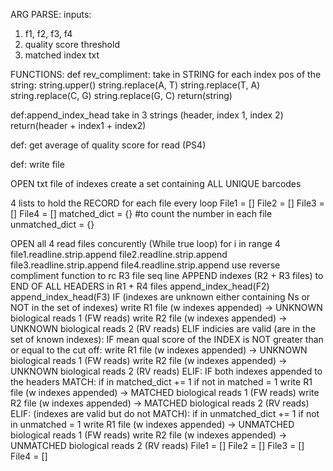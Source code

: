 ARG PARSE: 
inputs: 
1) f1, f2, f3, f4
2) quality score threshold 
3) matched index txt


FUNCTIONS: 
def rev_compliment: 
take in STRING 
for each index pos of the string: 
    string.upper()
    string.replace(A, T)
    string.replace(T, A)
    string.replace(C, G)
    string.replace(G, C)
return(string)

def:append_index_head
take in 3 strings (header, index 1, index 2)
return(header + index1 + index2)

def: get average of quality score for read (PS4)


def: write file 


OPEN txt file of indexes 
    create a set containing ALL UNIQUE barcodes

4 lists to hold the RECORD for each file every loop
File1 = []
File2 = []
File3 = []
File4 = []
matched_dict = {} #to count the number in each file 
unmatched_dict = {}

OPEN all 4 read files concurently (While true loop)
    for i in range 4 
        file1.readline.strip.append
        file2.readline.strip.append
        file3.readline.strip.append
        file4.readline.strip.append
    use reverse compliment function to rc R3 file seq line 
    APPEND indexes (R2 + R3 files) to END OF ALL HEADERS in R1 + R4 files
    append_index_head(F2)
    append_index_head(F3)
    IF (indexes are unknown either containing Ns or NOT in the set of indexes)
        write R1 file (w indexes appended) -> UNKNOWN biological reads 1 (FW reads) 
        write R2 file (w indexes appended) -> UNKNOWN biological reads 2 (RV reads)
    ELIF indicies are valid (are in the set of known indexes):
        IF mean qual score of the INDEX is NOT greater than or equal to the cut off:
        write R1 file (w indexes appended) -> UNKNOWN biological reads 1 (FW reads) 
        write R2 file (w indexes appended) -> UNKNOWN biological reads 2 (RV reads)
        ELIF: 
            IF both indexes appended to the headers MATCH:
                if in matched_dict += 1
                if not in matched = 1
                write R1 file (w indexes appended) -> MATCHED biological reads 1 (FW reads) 
                write R2 file (w indexes appended) -> MATCHED biological reads 2 (RV reads)
            ELIF: (indexes are valid but do not MATCH):
                if in unmatched_dict += 1
                if not in unmatched = 1
                write R1 file (w indexes appended) -> UNMATCHED biological reads 1 (FW reads) 
                write R2 file (w indexes appended) -> UNMATCHED biological reads 2 (RV reads)
    File1 = []
    File2 = []
    File3 = []
    File4 = []
